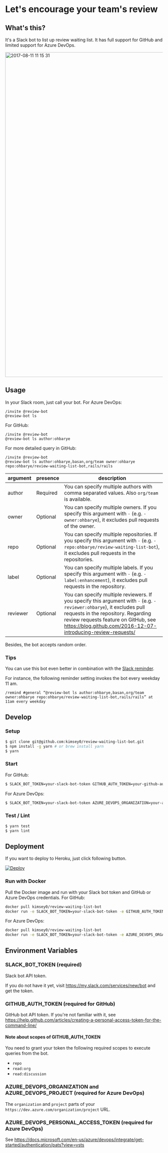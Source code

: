 # Let's encourage your team's review

## What's this?

It's a Slack bot to list up review waiting list. It has full support for GitHub and limited support for Azure DevOps.

<img width="1035" alt="2017-08-11 11 15 31" src="https://user-images.githubusercontent.com/1811616/29199753-659fd0e2-7e8a-11e7-8435-99daa8c0b233.png">


## Usage

In your Slack room, just call your bot. For Azure DevOps:


```
/invite @review-bot
@review-bot ls
```

For GitHub:

```
/invite @review-bot
@review-bot ls author:ohbarye
```

For more detailed query in GitHub:

```
/invite @review-bot
@review-bot ls author:ohbarye,basan,org/team owner:ohbarye repo:ohbarye/review-waiting-list-bot,rails/rails
```

argument | presence | description
--- | --- | ---
author | Required | You can specify multiple authors with comma separated values. Also `org/team` is available.
owner | Optional | You can specify multiple owners. If you specify this argument with `-` (e.g. `-owner:ohbarye`), it excludes pull requests of the owner.
repo | Optional | You can specify multiple repositories. If you specify this argument with `-` (e.g. `-repo:ohbarye/review-waiting-list-bot`), it excludes pull requests in the repositories.
label | Optional | You can specify multiple labels. If you specify this argument with `-` (e.g. `-label:enhancement`), it excludes pull requests in the repository.
reviewer | Optional | You can specify multiple reviewers. If you specify this argument with `-` (e.g. `-reviewer:ohbarye`), it excludes pull requests in the repository. Regarding review requests feature on GitHub, see https://blog.github.com/2016-12-07-introducing-review-requests/

Besides, the bot accepts random order.

### Tips

You can use this bot even better in combination with the [Slack reminder](https://get.slack.help/hc/en-us/articles/208423427-Set-a-reminder).

For instance, the following reminder setting invokes the bot every weekday 11 am.

```
/remind #general “@review-bot ls author:ohbarye,basan,org/team owner:ohbarye repo:ohbarye/review-waiting-list-bot,rails/rails” at 11am every weekday
```

## Develop

### Setup

```sh
$ git clone git@github.com:kimsey0/review-waiting-list-bot.git
$ npm install -g yarn # or brew install yarn
$ yarn
```

### Start

For GitHub:

```sh
$ SLACK_BOT_TOKEN=your-slack-bot-token GITHUB_AUTH_TOKEN=your-github-auth-token yarn start
```

For Azure DevOps:
```sh
$ SLACK_BOT_TOKEN=your-slack-bot-token AZURE_DEVOPS_ORGANIZATION=your-azure-devops-organization AZURE_DEVOPS_PROJECT=your-azure-devops-project-name AZURE_DEVOPS_PERSONAL_ACCESS_TOKEN=your-azure-devops-personal-access-token yarn start
```

### Test / Lint

```sh
$ yarn test
$ yarn lint
```

## Deployment

If you want to deploy to Heroku, just click following button.

[![Deploy](https://www.herokucdn.com/deploy/button.svg)](https://heroku.com/deploy)

### Run with Docker

Pull the Docker image and run with your Slack bot token and GitHub or Azure DevOps credentials. For GitHub:

```sh
docker pull kimsey0/review-waiting-list-bot
docker run -e SLACK_BOT_TOKEN=your-slack-bot-token -e GITHUB_AUTH_TOKEN=your-github-auth-token kimsey0/review-waiting-list-bot
```

For Azure DevOps:

```sh
docker pull kimsey0/review-waiting-list-bot
docker run -e SLACK_BOT_TOKEN=your-slack-bot-token -e AZURE_DEVOPS_ORGANIZATION=your-azure-devops-organization -e AZURE_DEVOPS_PROJECT=your-azure-devops-project-name -e AZURE_DEVOPS_PERSONAL_ACCESS_TOKEN=your-azure-devops-personal-access-token kimsey0/review-waiting-list-bot
```

## Environment Variables

### SLACK_BOT_TOKEN (required)

Slack bot API token.

If you do not have it yet, visit https://my.slack.com/services/new/bot and get the token.


### GITHUB_AUTH_TOKEN (required for GitHub)

GitHub bot API token.
If you're not familiar with it, see https://help.github.com/articles/creating-a-personal-access-token-for-the-command-line/

#### Note about scopes of GITHUB_AUTH_TOKEN

You need to grant your token the following required scopes to execute queries from the bot.

- `repo`
- `read:org`
- `read:discussion`

### AZURE_DEVOPS_ORGANIZATION and AZURE_DEVOPS_PROJECT (required for Azure DevOps)

The `organization` and `project` parts of your `https://dev.azure.com/organization/project` URL.

### AZURE_DEVOPS_PERSONAL_ACCESS_TOKEN (required for Azure DevOps)

See https://docs.microsoft.com/en-us/azure/devops/integrate/get-started/authentication/pats?view=vsts
